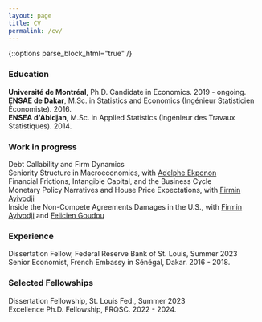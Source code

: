 ```yaml
---
layout: page
title: CV
permalink: /cv/
---
```



{::options parse_block_html="true" /}

<!-- [**CV**](https://justedjabakou.github.io/assets/CV_Djabakou.pdf){: .btn .btn--warning} -->
### Education  
**Université de Montréal**, Ph.D. Candidate in Economics. 2019 - ongoing.  
**ENSAE de Dakar**, M.Sc. in Statistics and Economics (Ingénieur Statisticien Économiste). 2016.   
**ENSEA d'Abidjan**, M.Sc. in Applied Statistics (Ingénieur des Travaux Statistiques). 2014.

### Work in progress
Debt Callability and Firm Dynamics    
Seniority Structure in Macroeconomics, with [Adelphe Ekponon](https://sites.google.com/site/adelpheekponon/)  
Financial Frictions, Intangible Capital, and the Business Cycle  
Monetary Policy Narratives and House Price Expectations, with [Firmin Ayivodji](https://firminayivodji.github.io/)   
Inside the Non-Compete Agreements Damages in the U.S., with [Firmin Ayivodji](https://firminayivodji.github.io/) and [Felicien Goudou](https://www.jesugogoudou.me/)   

### Experience  
Dissertation Fellow, Federal Reserve Bank of St. Louis, Summer 2023    
Senior Economist, French Embassy in Sénégal, Dakar. 2016 - 2018.  

### Selected Fellowships
Dissertation Fellowship, St. Louis Fed., Summer 2023     
Excellence Ph.D. Fellowship, FRQSC. 2022 - 2024. <!-- Fonds de Recherche du Quebec - Société et Culture -->
 
<!-- ### Conferences and Seminars  
2024: CEA (Toronto)  | 2023: St. Louis Fed, CEA (Winnipeg) | 2022: SCSE -->

<!-- ### Conferences co-organized
1st CIREQ Interdisciplinary Conference on Big Data and AI, 2023. -->
<!-- [link](https://cireqmontreal.com/en/1st-cireq-interdisciplinary-conference-on-big-data-and-artificial-intelligence/){: .btn .btn--myblue}-->


<!-- ### Skills  
Software & Prog.: MATLAB, Python, R, Stata, Fortran, VBA, LaTeX.  
Languages: English, French(Native). 
-->


